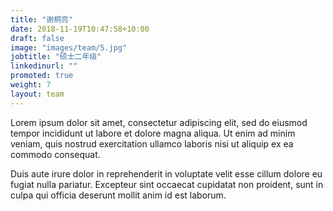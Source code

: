 ```yaml
---
title: "谢桐亮"
date: 2018-11-19T10:47:58+10:00
draft: false
image: "images/team/5.jpg"
jobtitle: "硕士二年级"
linkedinurl: ""
promoted: true
weight: 7
layout: team
---
```


Lorem ipsum dolor sit amet, consectetur adipiscing elit, sed do eiusmod tempor incididunt ut labore et dolore magna aliqua. Ut enim ad minim veniam, quis nostrud exercitation ullamco laboris nisi ut aliquip ex ea commodo consequat.

Duis aute irure dolor in reprehenderit in voluptate velit esse cillum dolore eu fugiat nulla pariatur. Excepteur sint occaecat cupidatat non proident, sunt in culpa qui officia deserunt mollit anim id est laborum.
